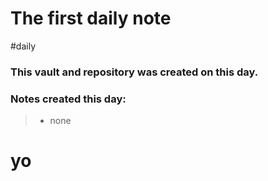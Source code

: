# The first daily note
#daily

### This vault and repository was created on this day.

### Notes created this day:
> - none


# yo
``` this is some stuff
```
